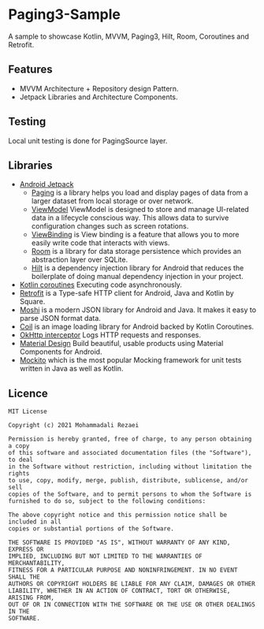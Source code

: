 # Paging3-Sample
A sample to showcase Kotlin, MVVM, Paging3, Hilt, Room, Coroutines and Retrofit.

## Features
* MVVM Architecture + Repository design Pattern.
* Jetpack Libraries and Architecture Components.

## Testing
Local unit testing is done for PagingSource layer.

## Libraries
* [Android Jetpack](https://developer.android.com/jetpack)
   * [Paging](https://developer.android.com/topic/libraries/architecture/paging/v3-overview) is a library helps you load and display pages of data from a larger dataset from local storage or over network.
   * [ViewModel](https://developer.android.com/topic/libraries/architecture/viewmodel) ViewModel is designed to store and manage UI-related data in a lifecycle conscious way. This allows data to survive configuration changes such as screen rotations.
   * [ViewBinding](https://developer.android.com/topic/libraries/view-binding) is View binding is a feature that allows you to more easily write code that interacts with views.
   * [Room](https://developer.android.com/topic/libraries/architecture/room) is a library for data storage persistence which provides an abstraction layer over SQLite.
   * [Hilt](https://developer.android.com/training/dependency-injection/hilt-android) is a dependency injection library for Android that reduces the boilerplate of doing manual dependency injection in your project.
* [Kotlin coroutines](https://developer.android.com/kotlin/coroutines) Executing code asynchronously.
* [Retrofit](https://square.github.io/retrofit/) is a Type-safe HTTP client for Android, Java and Kotlin by Square.
* [Moshi](https://github.com/square/moshi) is a modern JSON library for Android and Java. It makes it easy to parse JSON format data.
* [Coil](https://github.com/coil-kt/coil) is an image loading library for Android backed by Kotlin Coroutines.
* [OkHttp interceptor](https://github.com/square/okhttp/tree/master/okhttp-logging-interceptor) Logs HTTP requests and responses.
* [Material Design](https://material.io/develop/android/) Build beautiful, usable products using Material Components for Android.
* [Mockito](https://github.com/mockito/mockito) which is the most popular Mocking framework for unit tests written in Java as well as Kotlin.

## Licence
    MIT License

    Copyright (c) 2021 Mohammadali Rezaei

    Permission is hereby granted, free of charge, to any person obtaining a copy
    of this software and associated documentation files (the "Software"), to deal
    in the Software without restriction, including without limitation the rights
    to use, copy, modify, merge, publish, distribute, sublicense, and/or sell
    copies of the Software, and to permit persons to whom the Software is
    furnished to do so, subject to the following conditions:

    The above copyright notice and this permission notice shall be included in all
    copies or substantial portions of the Software.

    THE SOFTWARE IS PROVIDED "AS IS", WITHOUT WARRANTY OF ANY KIND, EXPRESS OR
    IMPLIED, INCLUDING BUT NOT LIMITED TO THE WARRANTIES OF MERCHANTABILITY,
    FITNESS FOR A PARTICULAR PURPOSE AND NONINFRINGEMENT. IN NO EVENT SHALL THE
    AUTHORS OR COPYRIGHT HOLDERS BE LIABLE FOR ANY CLAIM, DAMAGES OR OTHER
    LIABILITY, WHETHER IN AN ACTION OF CONTRACT, TORT OR OTHERWISE, ARISING FROM,
    OUT OF OR IN CONNECTION WITH THE SOFTWARE OR THE USE OR OTHER DEALINGS IN THE
    SOFTWARE.
